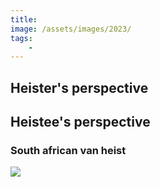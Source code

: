```yaml
---
title: 
image: /assets/images/2023/
tags:
    - 
---
```



## Heister's perspective

## Heistee's perspective

### South african van heist
[![](/assets/images/2023/example_thumbnail.png)](/assets/images/2023/example.png)